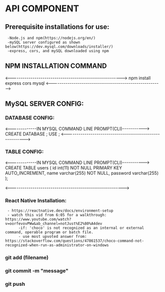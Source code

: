 # API COMPONENT
##  Prerequisite installations for use:
     -Node.js and npm(https://nodejs.org/en/)
     -mySQL server configured as shown below(https://dev.mysql.com/downloads/installer/)
     -express, cors, and mySQL downloaded using npm
##  NPM INSTALLATION COMMAND
<-------------------------------------------------------->
npm install express cors mysql
<-------------------------------------------------------->
##  MySQL SERVER CONFIG:
###     DATABASE CONFIG:
<-------------IN MYSQL COMMAND LINE PROMPT(CLI)----------->
            CREATE DATABASE <your db name here>;
            USE <your db name here>;
<--------------------------------------------------------->
###     TABLE CONFIG:
<-------------IN MYSQL COMMAND LINE PROMPT(CLI)----------->
            CREATE TABLE users (
                id int(11) NOT NULL PRIMARY KEY AUTO_INCREMENT,
                name varchar(255) NOT NULL,
                password varchar(255)
            );
            
<--------------------------------------------------------->
### React Native Installation:
     - https://reactnative.dev/docs/environment-setup
     - watch this vid from 6:05 for a walkthrough: https://www.youtube.com/watch?v=oorfevovPWw&ab_channel=notJust%E2%80%A4dev 
          -if: 'choco' is not recognized as an internal or external command, operable program or batch file.
          - use most upvoted answer from: https://stackoverflow.com/questions/47861537/choco-command-not-recognized-when-run-as-administrator-on-windows

### git add (filename)
### git commit -m "message"
### git push
